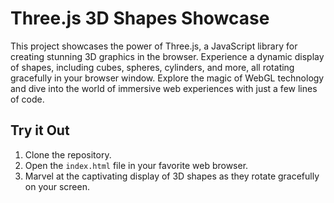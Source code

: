 # Three.js 3D Shapes Showcase

This project showcases the power of Three.js, a JavaScript library for creating stunning 3D graphics in the browser. Experience a dynamic display of shapes, including cubes, spheres, cylinders, and more, all rotating gracefully in your browser window. Explore the magic of WebGL technology and dive into the world of immersive web experiences with just a few lines of code.

## Try it Out

1. Clone the repository.
2. Open the `index.html` file in your favorite web browser.
3. Marvel at the captivating display of 3D shapes as they rotate gracefully on your screen.
